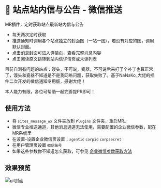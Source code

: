 # 💌 站点站内信与公告 - 微信推送
MR插件，定时获取站点最新站内信与公告
- 每天两次定时获取
- 推送通知时调用各个站点独立的封面图（一站一图），若没有对应的图，调用默认封面。
- 点击消息封面可进入详情页，查看完整消息内容
- 点击阅读原文跳转到站内信详情页或未读列表

目前自测有问题的站点：馒头，不可说，瓷器，不可说后来打了个补丁也算正常了，馒头和瓷器不知道是不是我网络问题，获取失败了。基于NaNaKo_大佬的插件二次开发的微信通知专用版，感谢大佬！

本人能力有限，各位可帮助一起完善提PR即可！


## 使用方法
- 将 `sites_message_wx` 文件夹放到 `Plugins` 文件夹，重启MR。
- 微信专业推送通道，其他消息通道无法使用，需要配置的企业微信参数，配在MR系统里
- 在设置-设置企业微信页设置：`agentid` `corpid` `corpsecret`
- 在用户管理页设置 `微信账号`
- 如果这些参数你不知道怎么获取，可参见 [企业微信参数获取方法](https://alanoo.notion.site/thumb_media_id-64f170f7dcd14202ac5abd6d0e5031fb)



## 效果预览
![git封面](https://user-images.githubusercontent.com/68833595/211126371-38140f83-3bb5-4427-8051-a6a5ce9e7630.png)



